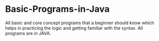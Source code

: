 # Basic-Programs-in-Java
All basic and core concept programs that a beginner should know which helps in practicing the logic and getting familiar with the syntax.
All programs are in JAVA.
